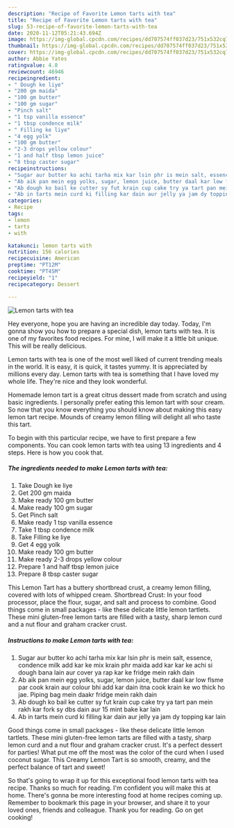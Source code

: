 ```yaml
---
description: "Recipe of Favorite Lemon tarts with tea"
title: "Recipe of Favorite Lemon tarts with tea"
slug: 53-recipe-of-favorite-lemon-tarts-with-tea
date: 2020-11-12T05:21:43.694Z
image: https://img-global.cpcdn.com/recipes/dd707574ff037d23/751x532cq70/lemon-tarts-with-tea-recipe-main-photo.jpg
thumbnail: https://img-global.cpcdn.com/recipes/dd707574ff037d23/751x532cq70/lemon-tarts-with-tea-recipe-main-photo.jpg
cover: https://img-global.cpcdn.com/recipes/dd707574ff037d23/751x532cq70/lemon-tarts-with-tea-recipe-main-photo.jpg
author: Abbie Yates
ratingvalue: 4.8
reviewcount: 46946
recipeingredient:
- " Dough ke liye"
- "200 gm maida"
- "100 gm butter"
- "100 gm sugar"
- "Pinch salt"
- "1 tsp vanilla essence"
- "1 tbsp condence milk"
- " Filling ke liye"
- "4 egg yolk"
- "100 gm butter"
- "2-3 drops yellow colour"
- "1 and half tbsp lemon juice"
- "8 tbsp caster sugar"
recipeinstructions:
- "Sugar aur butter ko achi tarha mix kar lsin phr is mein salt, essence, condence milk add kar ke mix krain phr maida add kar kar ke achi si dough bana lain aur cover ya rap kar ke fridge mein rakh dain"
- "Ab aik pan mein egg yolks, sugar, lemon juice, butter daal kar low flsme par cook krain aur colour bhi add kar dain itna cook krain ke wo thick ho jae. Piping bag mein daakr fridge mein rakh dain"
- "Ab dough ko bail ke cutter sy fut krain cup cake try ya tart pan mein rakh kar fork sy dbs dain aur 15 mint bake kar lain"
- "Ab in tarts mein curd ki filling kar dain aur jelly ya jam dy topping kar lain"
categories:
- Recipe
tags:
- lemon
- tarts
- with

katakunci: lemon tarts with 
nutrition: 156 calories
recipecuisine: American
preptime: "PT12M"
cooktime: "PT45M"
recipeyield: "1"
recipecategory: Dessert

---
```



![Lemon tarts with tea](https://img-global.cpcdn.com/recipes/dd707574ff037d23/751x532cq70/lemon-tarts-with-tea-recipe-main-photo.jpg)

Hey everyone, hope you are having an incredible day today. Today, I'm gonna show you how to prepare a special dish, lemon tarts with tea. It is one of my favorites food recipes. For mine, I will make it a little bit unique. This will be really delicious.

Lemon tarts with tea is one of the most well liked of current trending meals in the world. It is easy, it is quick, it tastes yummy. It is appreciated by millions every day. Lemon tarts with tea is something that I have loved my whole life. They're nice and they look wonderful.

Homemade lemon tart is a great citrus dessert made from scratch and using basic ingredients. I personally prefer eating this lemon tart with sour cream. So now that you know everything you should know about making this easy lemon tart recipe. Mounds of creamy lemon filling will delight all who taste this tart.


To begin with this particular recipe, we have to first prepare a few components. You can cook lemon tarts with tea using 13 ingredients and 4 steps. Here is how you cook that.

<!--inarticleads1-->

##### The ingredients needed to make Lemon tarts with tea:

1. Take  Dough ke liye
1. Get 200 gm maida
1. Make ready 100 gm butter
1. Make ready 100 gm sugar
1. Get Pinch salt
1. Make ready 1 tsp vanilla essence
1. Take 1 tbsp condence milk
1. Take  Filling ke liye
1. Get 4 egg yolk
1. Make ready 100 gm butter
1. Make ready 2-3 drops yellow colour
1. Prepare 1 and half tbsp lemon juice
1. Prepare 8 tbsp caster sugar


This Lemon Tart has a buttery shortbread crust, a creamy lemon filling, covered with lots of whipped cream. Shortbread Crust: In your food processor, place the flour, sugar, and salt and process to combine. Good things come in small packages - like these delicate little lemon tartlets. These mini gluten-free lemon tarts are filled with a tasty, sharp lemon curd and a nut flour and graham cracker crust. 

<!--inarticleads2-->

##### Instructions to make Lemon tarts with tea:

1. Sugar aur butter ko achi tarha mix kar lsin phr is mein salt, essence, condence milk add kar ke mix krain phr maida add kar kar ke achi si dough bana lain aur cover ya rap kar ke fridge mein rakh dain
1. Ab aik pan mein egg yolks, sugar, lemon juice, butter daal kar low flsme par cook krain aur colour bhi add kar dain itna cook krain ke wo thick ho jae. Piping bag mein daakr fridge mein rakh dain
1. Ab dough ko bail ke cutter sy fut krain cup cake try ya tart pan mein rakh kar fork sy dbs dain aur 15 mint bake kar lain
1. Ab in tarts mein curd ki filling kar dain aur jelly ya jam dy topping kar lain


Good things come in small packages - like these delicate little lemon tartlets. These mini gluten-free lemon tarts are filled with a tasty, sharp lemon curd and a nut flour and graham cracker crust. It&#39;s a perfect dessert for parties! What put me off the most was the color of the curd when I used coconut sugar. This Creamy Lemon Tart is so smooth, creamy, and the perfect balance of tart and sweet! 

So that's going to wrap it up for this exceptional food lemon tarts with tea recipe. Thanks so much for reading. I'm confident you will make this at home. There's gonna be more interesting food at home recipes coming up. Remember to bookmark this page in your browser, and share it to your loved ones, friends and colleague. Thank you for reading. Go on get cooking!
